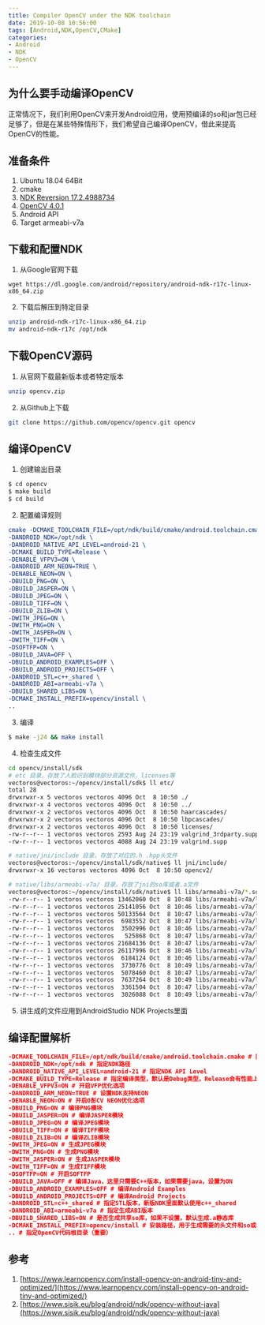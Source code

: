 ```yaml
---
title: Compiler OpenCV under the NDK toolchain
date: 2019-10-08 10:56:00
tags: [Android,NDK,OpenCV,CMake]
categories: 
- Android
- NDK
- OpenCV
---
```


## 为什么要手动编译OpenCV
正常情况下，我们利用OpenCV来开发Android应用，使用预编译的so和jar包已经足够了，但是在某些特殊情形下，我们希望自己编译OpenCV，借此来提高OpenCV的性能。

## 准备条件
1. Ubuntu 18.04 64Bit
2. cmake
3. [NDK Reversion 17.2.4988734](https://dl.google.com/android/repository/android-ndk-r17c-linux-x86_64.zip)
4. [OpenCV 4.0.1](https://opencv.org/releases/)
5. Android API
6. Target armeabi-v7a


## 下载和配置NDK
1. 从Google官网下载
```
wget https://dl.google.com/android/repository/android-ndk-r17c-linux-x86_64.zip
```

2. 下载后解压到特定目录
```bash
unzip android-ndk-r17c-linux-x86_64.zip
mv android-ndk-r17c /opt/ndk
```

## 下载OpenCV源码
1. 从官网下载最新版本或者特定版本
```bash
unzip opencv.zip
```

2. 从Github上下载
```bash
git clone https://github.com/opencv/opencv.git opencv
```

## 编译OpenCV
1. 创建输出目录
```bash
$ cd opencv
$ make build
$ cd build
```

2. 配置编译规则
```cmake
cmake -DCMAKE_TOOLCHAIN_FILE=/opt/ndk/build/cmake/android.toolchain.cmake \
-DANDROID_NDK=/opt/ndk \
-DANDROID_NATIVE_API_LEVEL=android-21 \
-DCMAKE_BUILD_TYPE=Release \
-DENABLE_VFPV3=ON \
-DANDROID_ARM_NEON=TRUE \
-DENABLE_NEON=ON \
-DBUILD_PNG=ON \
-DBUILD_JASPER=ON \
-DBUILD_JPEG=ON \
-DBUILD_TIFF=ON \
-DBUILD_ZLIB=ON \
-DWITH_JPEG=ON \
-DWITH_PNG=ON \
-DWITH_JASPER=ON \
-DWITH_TIFF=ON \
-DSOFTFP=ON \
-DBUILD_JAVA=OFF \
-DBUILD_ANDROID_EXAMPLES=OFF \
-DBUILD_ANDROID_PROJECTS=OFF \
-DANDROID_STL=c++_shared \
-DANDROID_ABI=armeabi-v7a \
-DBUILD_SHARED_LIBS=ON \
-DCMAKE_INSTALL_PREFIX=opencv/install \
..
```

3. 编译
```bash
$ make -j24 && make install
```

4. 检查生成文件
```bash
cd opencv/install/sdk
# etc 目录，存放了人脸识别模块部分资源文件，licenses等
vectoros@vectoros:~/opencv/install/sdk$ ll etc/
total 28
drwxrwxr-x 5 vectoros vectoros 4096 Oct  8 10:50 ./
drwxrwxr-x 4 vectoros vectoros 4096 Oct  8 10:50 ../
drwxrwxr-x 2 vectoros vectoros 4096 Oct  8 10:50 haarcascades/
drwxrwxr-x 2 vectoros vectoros 4096 Oct  8 10:50 lbpcascades/
drwxrwxr-x 2 vectoros vectoros 4096 Oct  8 10:50 licenses/
-rw-r--r-- 1 vectoros vectoros 2593 Aug 24 23:19 valgrind_3rdparty.supp
-rw-r--r-- 1 vectoros vectoros 4088 Aug 24 23:19 valgrind.supp

# native/jni/include 目录，存放了对应的.h .hpp头文件
vectoros@vectoros:~/opencv/install/sdk/native$ ll jni/include/
drwxrwxr-x 16 vectoros vectoros 4096 Oct  8 10:50 opencv2/

# native/libs/armeabi-v7a/ 目录，存放了jni的so库或者.a文件
vectoros@vectoros:~/opencv/install/sdk/native$ ll libs/armeabi-v7a/*.so
-rw-r--r-- 1 vectoros vectoros 13462060 Oct  8 10:48 libs/armeabi-v7a/libopencv_calib3d.so
-rw-r--r-- 1 vectoros vectoros 25141056 Oct  8 10:46 libs/armeabi-v7a/libopencv_core.so
-rw-r--r-- 1 vectoros vectoros 50133564 Oct  8 10:47 libs/armeabi-v7a/libopencv_dnn.so
-rw-r--r-- 1 vectoros vectoros  6983552 Oct  8 10:47 libs/armeabi-v7a/libopencv_features2d.so
-rw-r--r-- 1 vectoros vectoros  3502996 Oct  8 10:46 libs/armeabi-v7a/libopencv_flann.so
-rw-r--r-- 1 vectoros vectoros   525868 Oct  8 10:47 libs/armeabi-v7a/libopencv_highgui.so
-rw-r--r-- 1 vectoros vectoros 21684136 Oct  8 10:47 libs/armeabi-v7a/libopencv_imgcodecs.so
-rw-r--r-- 1 vectoros vectoros 26117996 Oct  8 10:46 libs/armeabi-v7a/libopencv_imgproc.so
-rw-r--r-- 1 vectoros vectoros  6184124 Oct  8 10:46 libs/armeabi-v7a/libopencv_ml.so
-rw-r--r-- 1 vectoros vectoros  3730776 Oct  8 10:49 libs/armeabi-v7a/libopencv_objdetect.so
-rw-r--r-- 1 vectoros vectoros  5078460 Oct  8 10:47 libs/armeabi-v7a/libopencv_photo.so
-rw-r--r-- 1 vectoros vectoros  7637264 Oct  8 10:49 libs/armeabi-v7a/libopencv_stitching.so
-rw-r--r-- 1 vectoros vectoros  3361504 Oct  8 10:47 libs/armeabi-v7a/libopencv_videoio.so
-rw-r--r-- 1 vectoros vectoros  3026088 Oct  8 10:49 libs/armeabi-v7a/libopencv_video.so
```

5. 讲生成的文件应用到AndroidStudio NDK Projects里面

## 编译配置解析
```cmake
-DCMAKE_TOOLCHAIN_FILE=/opt/ndk/build/cmake/android.toolchain.cmake # 指定编译工具链cmake脚本
-DANDROID_NDK=/opt/ndk # 指定NDK路径
-DANDROID_NATIVE_API_LEVEL=android-21 # 指定NDK API Level
-DCMAKE_BUILD_TYPE=Release # 指定编译类型，默认是Debug类型，Release会有性能上的提升
-DENABLE_VFPV3=ON # 开启VFP优化选项
-DANDROID_ARM_NEON=TRUE # 设置NDK支持NEON
-DENABLE_NEON=ON # 开启O彭CV NEON优化选项
-DBUILD_PNG=ON # 编译PNG模块
-DBUILD_JASPER=ON # 编译JASPER模块
-DBUILD_JPEG=ON # 编译JPEG模块
-DBUILD_TIFF=ON # 编译TIFF模块
-DBUILD_ZLIB=ON # 编译ZLIB模块
-DWITH_JPEG=ON # 生成JPEG模块
-DWITH_PNG=ON # 生成PNG模块
-DWITH_JASPER=ON # 生成JASPER模块
-DWITH_TIFF=ON # 生成TIFF模块
-DSOFTFP=ON # 开启SOFTFP
-DBUILD_JAVA=OFF # 编译Java，这里只需要C++版本，如果需要java，设置为ON
-DBUILD_ANDROID_EXAMPLES=OFF # 编译Android Examples
-DBUILD_ANDROID_PROJECTS=OFF # 编译Android Projects
-DANDROID_STL=c++_shared # 指定STL版本，新版NDK里面默认使用c++_shared
-DANDROID_ABI=armeabi-v7a # 指定生成ABI版本
-DBUILD_SHARED_LIBS=ON # 是否生成共享so库，如果不设置，默认生成.a静态库
-DCMAKE_INSTALL_PREFIX=opencv/install # 安装路径，用于生成需要的头文件和so或者.a静态库（可选）
.. # 指定OpenCV代码根目录（重要）
```

## 参考
1. [https://www.learnopencv.com/install-opencv-on-android-tiny-and-optimized/](https://www.learnopencv.com/install-opencv-on-android-tiny-and-optimized/)
2. [https://www.sisik.eu/blog/android/ndk/opencv-without-java](https://www.sisik.eu/blog/android/ndk/opencv-without-java)